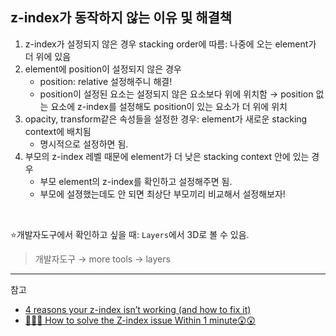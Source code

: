 ## z-index가 동작하지 않는 이유 및 해결책

1. z-index가 설정되지 않은 경우 stacking order에 따름: 나중에 오는 element가 더 위에 있음
2. element에 position이 설정되지 않은 경우 
    - position: relative 설정해주니 해결!
    - position이 설정된 요소는 설정되지 않은 요소보다 위에 위치함 → position 없는 요소에 z-index를 설정해도 position이 있는 요소가 더 위에 위치
3. opacity, transform같은 속성들을 설정한 경우: element가 새로운 stacking context에 배치됨 
    - 명시적으로 설정하면 됨.
4. 부모의 z-index 레벨 때문에 element가 더 낮은 stacking context 안에 있는 경우 
    - 부모 element의 z-index를 확인하고 설정해주면 됨.
    - 부모에 설졍했는데도 안 되면 최상단 부모끼리 비교해서 설정해보자!

<br />

⭐개발자도구에서 확인하고 싶을 때: `Layers`에서 3D로 볼 수 있음.
> 개발자도구 → more tools → layers

---

참고

- [4 reasons your z-index isn’t working (and how to fix it)](https://coder-coder.com/z-index-isnt-working/)
- [👨🏻‍💻 How to solve the Z-index issue Within 1 minute😲😲](https://dev.to/sharmakushal/how-to-solve-the-z-index-issue-within-1-minute-4pn9)
